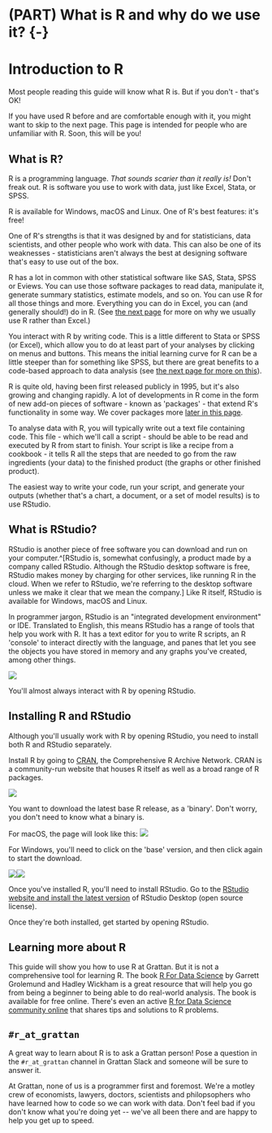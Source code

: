 # (PART) What is R and why do we use it? {-}
# Introduction to R

Most people reading this guide will know what R is. But if you don't - that's OK! 

If you have used R before and are comfortable enough with it, you might want to skip to the next page. This page is intended for people who are unfamiliar with R. Soon, this will be you!

## What is R?

R is a programming language. *That sounds scarier than it really is!* Don't freak out. R is software you use to work with data, just like Excel, Stata, or SPSS. 

R is available for Windows, macOS and Linux. One of R's best features: it's free!

One of R's strengths is that it was designed by and for statisticians, data scientists, and other people who work with data. This can also be one of its weaknesses - statisticians aren't always the best at designing software that's easy to use out of the box. 

R has a lot in common with other statistical software like SAS, Stata, SPSS or Eviews. You can use those software packages to read data, manipulate it, generate summary statistics, estimate models, and so on. You can use R for all those things and more. Everything you can do in Excel, you can (and generally should!) do in R. (See [the next page](#why-script) for more on why we usually use R rather than Excel.)

You interact with R by writing code. This is a little different to Stata or SPSS (or Excel), which allow you to do at least part of your analyses by clicking on menus and buttons. This means the initial learning curve for R can be a little steeper than for something like SPSS, but there are great benefits to a code-based approach to data analysis (see [the next page for more on this](#why-script)).

R is quite old, having been first released publicly in 1995, but it's also growing and changing rapidly. A lot of developments in R come in the form of new add-on pieces of software - known as 'packages' - that extend R's functionality in some way. We cover packages more [later in this page](#packages). 

To analyse data with R, you will typically write out a text file containing code. This file - which we'll call a script - should be able to be read and executed by R from start to finish. Your script is like a recipe from a cookbook - it tells R all the steps that are needed to go from the raw ingredients (your data) to the finished product (the graphs or other finished product).

The easiest way to write your code, run your script, and generate your outputs (whether that's a chart, a document, or a set of model results) is to use RStudio.

## What is RStudio?

RStudio is another piece of free software you can download and run on your computer.^[RStudio is, somewhat confusingly, a product made by a company called RStudio. Although the RStudio desktop software is free, RStudio makes money by charging for other services, like running R in the cloud. When we refer to RStudio, we're referring to the desktop software unless we make it clear that we mean the company.] Like R itself, RStudio is available for Windows, macOS and Linux. 

In programmer jargon, RStudio is an "integrated development environment" or IDE. Translated to English, this means RStudio has a range of tools that help you work with R. It has a text editor for you to write R scripts, an R 'console' to interact directly with the language, and panes that let you see the objects you have stored in memory and any graphs you've created, among other things. 

![](atlas/rstudio_screenshot.png)<!-- -->

You'll almost always interact with R by opening RStudio. 

## Installing R and RStudio

Although you'll usually work with R by opening RStudio, you need to install both R and RStudio separately. 

Install R by going to [CRAN](https://cran.r-project.org), the Comprehensive R Archive Network. CRAN is a community-run website that houses R itself as well as a broad range of R packages. 

![](atlas/r_cran.png)<!-- -->

You want to download the latest base R release, as a 'binary'. Don't worry, you don't need to know what a binary is.

For macOS, the page will look like this:
![](atlas/r_cran_macos.png)<!-- -->

For Windows, you'll need to click on the 'base' version, and then click again to start the download.

![](atlas/r_cran_windows_1.png)<!-- -->![](atlas/r_cran_windows_2.png)<!-- -->

Once you've installed R, you'll need to install RStudio. Go to the [RStudio website and install the latest version](https://www.rstudio.com/products/rstudio/download/#download) of RStudio Desktop (open source license).

Once they're both installed, get started by opening RStudio. 

## Learning more about R

This guide will show you how to use R at Grattan. But it is not a comprehensive tool for learning R. The book [R For Data Science](https://r4ds.had.co.nz) by Garrett Grolemund and Hadley Wickham is a great resource that will help you go from being a beginner to being able to do real-world analysis. The book is available for free online. There's even an active [R for Data Science community online](https://www.rfordatasci.com) that shares tips and solutions to R problems.


## `#r_at_grattan`
A great way to learn about R is to ask a Grattan person! Pose a question in the `#r_at_grattan` channel in Grattan Slack and someone will be sure to answer it.

At Grattan, none of us is a programmer first and foremost. We're a motley crew of economists, lawyers, doctors, scientists and philopsophers who have learned how to code so we can work with data. Don't feel bad if you don't know what you're doing yet -- we've all been there and are happy to help you get up to speed.
